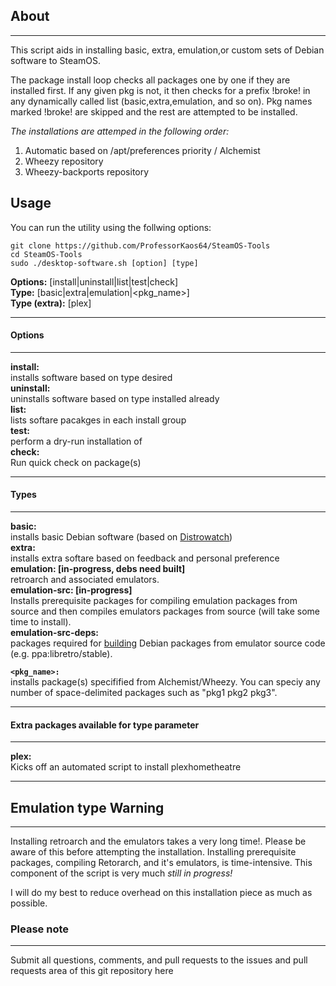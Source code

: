 ## About
***
This script aids in installing basic, extra, emulation,or custom 
sets of Debian software to SteamOS.

The package install loop checks all packages one by one if they are installed first. 
If any given pkg is not, it then checks for a prefix !broke! in any dynamically called list
(basic,extra,emulation, and so on). Pkg names marked !broke! are skipped and the rest are attempted to be installed. 

*The installations are attemped in the following order:*

1. Automatic based on /apt/preferences priority / Alchemist
2. Wheezy repository
3. Wheezy-backports repository

## Usage

You can run the utility using the follwing options:

```
git clone https://github.com/ProfessorKaos64/SteamOS-Tools
cd SteamOS-Tools
sudo ./desktop-software.sh [option] [type]
```
**Options:** [install|uninstall|list|test|check]    
**Type:** [basic|extra|emulation|<pkg_name>]  
**Type (extra):** [plex]   

***
#### Options
***
**install:**   
installs software based on type desired  
**uninstall:**   
uninstalls software based on type installed already  
**list:**   
lists softare pacakges in each install group  
**test:**     
perform a dry-run installation of <pkg>  
**check:**     
Run quick check on package(s)

***
#### Types
***
**basic:**  
installs basic Debian software (based on [Distrowatch](http://distrowatch.com/table.php?distribution=debian))  
**extra:**  
installs extra softare based on feedback and personal preference  
**emulation: [in-progress, debs need built]**        
retroarch and associated emulators.      
**emulation-src: [in-progress]**            
Installs prerequisite packages for compiling emulation packages from source and then compiles emulators packages from source (will take some time to install).       
**emulation-src-deps:**          
packages required for [building](https://wiki.debian.org/CreatePackageFromPPA) Debian packages from emulator source code (e.g. ppa:libretro/stable).  

**`<pkg_name>:`**      
installs package(s) specifified from Alchemist/Wheezy. You can speciy any number of space-delimited packages such as "pkg1 pkg2 pkg3".  

***
#### Extra packages available for type parameter
***

**plex:**  
Kicks off an automated script to install plexhometheatre

***
## Emulation type Warning
***
Installing retroarch and the emulators takes a very long time!. Please be aware of this before attempting the installation. Installing prerequisite packages, compiling Retorarch, and it's emulators, is time-intensive. This component of the script is very much *still in progress!* 

I will do my best to reduce overhead on this installation piece as much as possible.

### Please note
***

Submit all questions, comments, and pull requests to the issues and pull requests area of this git repository
 here
